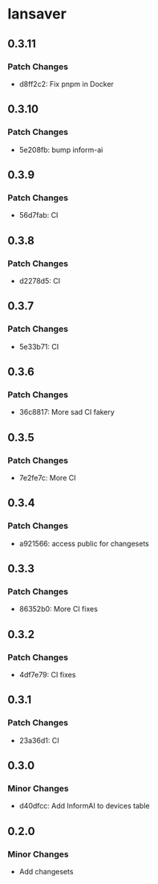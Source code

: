 # lansaver

## 0.3.11

### Patch Changes

- d8ff2c2: Fix pnpm in Docker

## 0.3.10

### Patch Changes

- 5e208fb: bump inform-ai

## 0.3.9

### Patch Changes

- 56d7fab: CI

## 0.3.8

### Patch Changes

- d2278d5: CI

## 0.3.7

### Patch Changes

- 5e33b71: CI

## 0.3.6

### Patch Changes

- 36c8817: More sad CI fakery

## 0.3.5

### Patch Changes

- 7e2fe7c: More CI

## 0.3.4

### Patch Changes

- a921566: access public for changesets

## 0.3.3

### Patch Changes

- 86352b0: More CI fixes

## 0.3.2

### Patch Changes

- 4df7e79: CI fixes

## 0.3.1

### Patch Changes

- 23a36d1: CI

## 0.3.0

### Minor Changes

- d40dfcc: Add InformAI to devices table

## 0.2.0

### Minor Changes

- Add changesets
